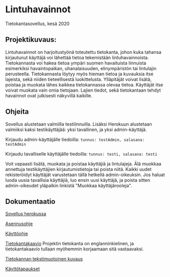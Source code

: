 # Lintuhavainnot
Tietokantasovellus, kesä 2020

## Projektikuvaus:

Lintuhavainnot on harjoitustyönä toteutettu tietokanta, johon kuka tahansa kirjautunut käyttäjä voi lähettää tietoa tekemistään lintuhavainnoista. Tietokannasta voi hakea tietoa ympäri suomen havaituista linnuista esimerkiksi havaintopaikan, uhanalaisuuden, elinympäristön tai lintulajin perusteella. Tietokannasta löytyy myös hieman tietoa ja kuvauksia itse lajeista, sekä niiden tieteellisestä luokittelusta. Ylläpitäjät voivat lisätä, poistaa ja muokata lähes kaikkea tietokannassa olevaa tietoa. Käyttäjät itse voivat muokata vain omia tietojaan. Lajien tiedot, sekä tietokantaan tehdyt havainnot ovat julkisesti näkyvillä kaikille. 

## Ohjeita

Sovellus alustetaan valmiilla testilinnuilla. Lisäksi Herokuun alustetaan valmiiksi kaksi testikäyttäjää: yksi tavallinen, ja yksi admin-käyttäjä. 

Kirjaudu admin-käyttäjälle tiedoilla: `tunnus: testAdmin, salasana: testAdmin`

Kirjaudu tavalliselle käyttäjälle tiedoilla: `tunnus: testi, salasana: testi`

Voit vapaasti lisätä, muokata ja poistaa käyttäjiä ja lintulajeja. Älä muokkaa annettuja testikäyttäjien kirjautumistietoja tai poista niitä. Kaikki uudet rekisteröidyt käyttäjät varustetaan tällä hetkellä admin-oikeuksin. Jos haluat luoda uusia tavallisia käyttäjiä, luo ensin uusi käyttäjä, ja poista sitten admin-oikeudet yläpalkin linkistä "Muokkaa käyttäjärooleja". 

## Dokumentaatio

[Sovellus herokussa](https://tsoha2020-lintuhavainnot.herokuapp.com/)

[Asennusohje](https://github.com/sonjaheikkinen/lintuhavainnot/blob/master/documentation/installation.md)

[Käyttöohje](https://github.com/sonjaheikkinen/lintuhavainnot/blob/master/documentation/instructions.md)

[Tietokantakaavio](https://github.com/sonjaheikkinen/lintuhavainnot/blob/master/documentation/lintuhavainnot_tietokantakaavio_12052020.png)
Projektin tietokanta on englanninkielinen, ja tietokantakaavio tullaan myöhemmin korjaamaan sitä vastaavaksi.

[Tietokannan tekstimuotoinen kuvaus](https://github.com/sonjaheikkinen/lintuhavainnot/blob/master/documentation/databaseDescription.md)

[Käyttötapaukset](https://github.com/sonjaheikkinen/lintuhavainnot/blob/master/documentation/usecases.md)








